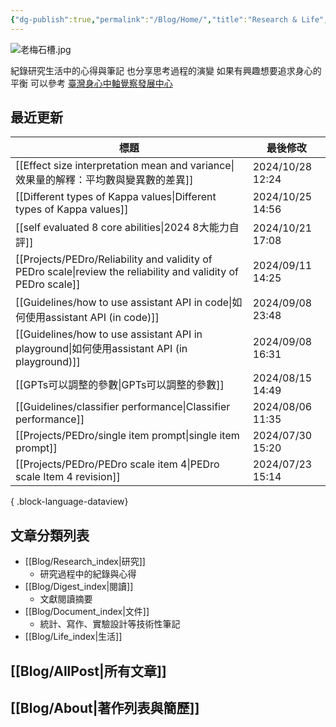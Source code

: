 ```yaml
---
{"dg-publish":true,"permalink":"/Blog/Home/","title":"Research & Life","contentClasses":"cards","tags":["blog","gardenEntry","gardenEntry","gardenEntry","gardenEntry","gardenEntry","gardenEntry","gardenEntry","gardenEntry"],"created":"2023-02-16T00:00:00.000Z","updated":"2024-04-11T16:22"}
---
```



![老梅石槽.jpg](/img/user/Blog/images/%E8%80%81%E6%A2%85%E7%9F%B3%E6%A7%BD.jpg)

紀錄研究生活中的心得與筆記
也分享思考過程的演變
如果有興趣想要追求身心的平衡
可以參考 [臺灣身心中軸覺察發展中心](https://bmaa.tw)

## 最近更新

| 標題                                                                                                                | 最後修改              |
| ----------------------------------------------------------------------------------------------------------------- | ----------------- |
| [[Effect size interpretation mean and variance\|效果量的解釋：平均數與變異數的差異]]                                            | 2024/10/28  12:24 |
| [[Different types of Kappa values\|Different types of Kappa values]]                                           | 2024/10/25  14:56 |
| [[self evaluated 8 core abilities\|2024 8大能力自評]]                                                               | 2024/10/21  17:08 |
| [[Projects/PEDro/Reliability and validity of PEDro scale\|review the reliability and validity of PEDro scale]] | 2024/09/11  14:25 |
| [[Guidelines/how to use assistant API in code\|如何使用assistant API (in code)]]                                   | 2024/09/08  23:48 |
| [[Guidelines/how to use assistant API in playground\|如何使用assistant API (in playground)]]                       | 2024/09/08  16:31 |
| [[GPTs可以調整的參數\|GPTs可以調整的參數]]                                                                                   | 2024/08/15  14:49 |
| [[Guidelines/classifier performance\|Classifier performance]]                                                  | 2024/08/06  11:35 |
| [[Projects/PEDro/single item prompt\|single item prompt]]                                                      | 2024/07/30  15:20 |
| [[Projects/PEDro/PEDro scale item 4\|PEDro scale Item 4 revision]]                                             | 2024/07/23  15:14 |

{ .block-language-dataview}

## 文章分類列表

- [[Blog/Research_index\|研究]]
    - 研究過程中的紀錄與心得
- [[Blog/Digest_index\|閱讀]]
    - 文獻閱讀摘要
- [[Blog/Document_index\|文件]]
    - 統計、寫作、實驗設計等技術性筆記
- [[Blog/Life_index\|生活]]

## [[Blog/AllPost\|所有文章]]

## [[Blog/About\|著作列表與簡歷]]
